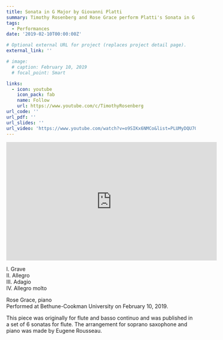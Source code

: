 ```yaml
---
title: Sonata in G Major by Giovanni Platti
summary: Timothy Rosenberg and Rose Grace perform Platti's Sonata in G Major
tags:
  - Performances
date: '2019-02-10T00:00:00Z'

# Optional external URL for project (replaces project detail page).
external_link: ''

# image:
  # caption: February 10, 2019
  # focal_point: Smart

links:
  - icon: youtube
    icon_pack: fab
    name: Follow
    url: https://www.youtube.com/c/TimothyRosenberg
url_code: ''
url_pdf: ''
url_slides: ''
url_video: 'https://www.youtube.com/watch?v=o9SIKx6NMCo&list=PLUMyDQU7QaCdOYTBtoskFiDVwtsFM4mR5'
---
```

<iframe width="560" height="315" src="https://www.youtube.com/embed/videoseries?list=PLUMyDQU7QaCdOYTBtoskFiDVwtsFM4mR5" title="YouTube video player" frameborder="0" allow="accelerometer; autoplay; clipboard-write; encrypted-media; gyroscope; picture-in-picture" allowfullscreen></iframe>

I. Grave  
II. Allegro  
III. Adagio  
IV. Allegro molto

Rose Grace, piano  
Performed at Bethune-Cookman University on February 10, 2019.

This piece was originally for flute and basso continuo and was published in a set of 6 sonatas for flute. The arrangement for soprano saxophone and piano was made by Eugene Rousseau.
